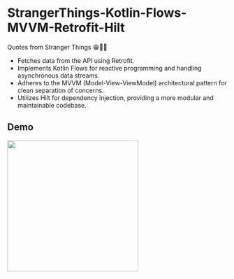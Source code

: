 # StrangerThings-Kotlin-Flows-MVVM-Retrofit-Hilt
Quotes from Stranger Things :grin::popcorn::popcorn:

* Fetches data from the API using Retrofit.
* Implements Kotlin Flows for reactive programming and handling asynchronous data streams.
* Adheres to the MVVM (Model-View-ViewModel) architectural pattern for clean separation of concerns.
* Utilizes Hilt for dependency injection, providing a more modular and maintainable codebase.

## Demo
<img src ="https://github.com/hsinha76/StrangerThings-Kotlin-Flows-MVVM-Retrofit-Hilt/blob/490b9b752a20e644a44aeb2ce2e3030e81891490/demo.gif" width="300"/>
